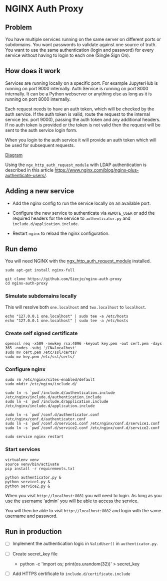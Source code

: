 # NGINX Auth Proxy

## Problem

You have multiple services running on the same server on different ports or subdomains.
You want passwords to validate against one source of truth.
You want to use the same authentication (login and password) for every service without having to login to each one (Single Sign On).

## How does it work

Services are running locally on a specific port. For example JupyterHub is running on port 9000 internally.
Auth Service is running on port 8000 internally. It can be a Python webserver or anything else as long as it is running on port 8000 internally.

Each request needs to have an auth token, which will be checked by the auth service.
If the auth token is valid, route the request to the internal service (ex. port 9000), passing the auth token and any additional headers.
If no auth token is provided or the token is not valid then the request will be sent to the auth service login form.

When you login to the auth service it will provide an auth token which will be used for subsequent requests.

[Diagram](https://github.com/Siecje/nginx-auth-proxy/blob/master/steps.md)

Using the `ngx_http_auth_request_module` with LDAP authentication is described in this article https://www.nginx.com/blog/nginx-plus-authenticate-users/.

## Adding a new service

- Add the nginx config to run the service locally on an available port.

- Configure the new service to authenticate via `REMOTE_USER` or
add the required headers for the service to `authenticator.py` and `include.d/application.include`.

- Restart `nginx` to reload the nginx configuration.

## Run demo

You will need NGINX with the [ngx_http_auth_request_module](http://nginx.org/en/docs/http/ngx_http_auth_request_module.html) installed.

```shell
sudo apt-get install nginx-full
```

```shell
git clone https://github.com/Siecje/nginx-auth-proxy
cd nginx-auth-proxy
```

### Simulate subdomains locally

This will resolve both `one.localhost` and `two.localhost` to `localhost`.

```shell
echo "127.0.0.1 one.localhost" | sudo tee -a /etc/hosts
echo "127.0.0.1 one.localhost" | sudo tee -a /etc/hosts
```

### Create self signed certificate

```shell
openssl req -x509 -newkey rsa:4096 -keyout key.pem -out cert.pem -days 365 -nodes -subj '/CN=localhost'
sudo mv cert.pem /etc/ssl/certs/
sudo mv key.pem /etc/ssl/certs/
```

### Configure nginx

```shell
sudo rm /etc/nginx/sites-enabled/default
sudo mkdir /etc/nginx/include.d/
```

```shell
sudo ln -s `pwd`/include.d/authentication.include /etc/nginx/include.d/authentication.include
sudo ln -s `pwd`/include.d/application.include /etc/nginx/include.d/application.include
```

```shell
sudo ln -s `pwd`/conf.d/authenticator.conf /etc/nginx/conf.d/authenticator.conf
sudo ln -s `pwd`/conf.d/service1.conf /etc/nginx/conf.d/service1.conf
sudo ln -s `pwd`/conf.d/service2.conf /etc/nginx/conf.d/service2.conf
```

```shell
sudo service nginx restart
```

### Start services

```shell
virtualenv venv
source venv/bin/activate
pip install -r requirements.txt
```

```shell
python authenticator.py &
python service1.py &
python service2.py &
```

When you visit `http://localhost:8081` you will need to login.
As long as you use the username 'admin' you will be able to access the service.

You will then be able to visit `http://localhost:8082` and login with the same username and password.

## Run in production

- [ ] Implement the authentication logic in `ValidUser()` in `authenticator.py`.

- [ ] Create secret_key file

  - python -c 'import os; print(os.urandom(32))' > secret_key

- [ ] Add HTTPS certificate to `include.d/certificate.include`
